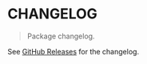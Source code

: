 # CHANGELOG

> Package changelog.

See [GitHub Releases](https://github.com/stdlib-js/stats-base-dists-bernoulli-kurtosis/releases) for the changelog.